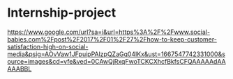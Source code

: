 # Internship-project
https://www.google.com/url?sa=i&url=https%3A%2F%2Fwww.social-babies.com%2Fpost%2F2017%2F01%2F27%2Fhow-to-keep-customer-satisfaction-high-on-social-media&psig=AOvVaw1JFpuipPAlzpQZaGq04lKx&ust=1667547742331000&source=images&cd=vfe&ved=0CAwQjRxqFwoTCKCXhcfBkfsCFQAAAAAdAAAAABBL
